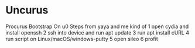# Uncurus
Procurus Bootstrap On u0
Steps from yaya and me kind of
1 open cydia and install openssh
2 ssh into device and run apt update
3 run apt install cURL
4 run script on Linux/macOS/windows-putty 
5 open sileo
6 profit
